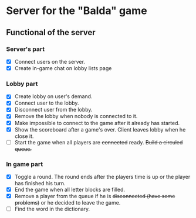 # Server for the "Balda" game

## Functional of the server

### Server's part 

- [X] Connect users on the server.
- [X] Create in-game chat on lobby lists page 

### Lobby part

- [X] Create lobby on user's demand.
- [X] Connect user to the lobby.
- [X] Disconnect user from the lobby.
- [X] Remove the lobby when nobody is connected to it.
- [X] Make impossible to connect to the game after it already has started.
- [X] Show the scoreboard after a game's over. Client leaves lobby when he close it. 
- [ ] Start the game when all players are ~~connected~~ ready. ~~Build a circuled queue.~~

### In game part 

- [X] Toggle a round. The round ends after the players time is up or the player has finished his turn.
- [X] End the game when all letter blocks are filled. 
- [X] Remove a player from the queue if he is ~~disconnected (have some problems)~~ or he decided to leave the game.
- [ ] Find the word in the dictionary.